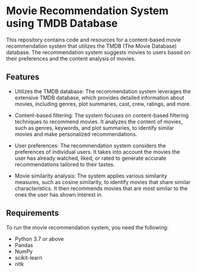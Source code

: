 # Movie Recommendation System using TMDB Database

This repository contains code and resources for a content-based movie recommendation system that utilizes the TMDB (The Movie Database) database. The recommendation system suggests movies to users based on their preferences and the content analysis of movies.

## Features

- Utilizes the TMDB database: The recommendation system leverages the extensive TMDB database, which provides detailed information about movies, including genres, plot summaries, cast, crew, ratings, and more.

- Content-based filtering: The system focuses on content-based filtering techniques to recommend movies. It analyzes the content of movies, such as genres, keywords, and plot summaries, to identify similar movies and make personalized recommendations.

- User preferences: The recommendation system considers the preferences of individual users. It takes into account the movies the user has already watched, liked, or rated to generate accurate recommendations tailored to their tastes.

- Movie similarity analysis: The system applies various similarity measures, such as cosine similarity, to identify movies that share similar characteristics. It then recommends movies that are most similar to the ones the user has shown interest in.

## Requirements

To run the movie recommendation system, you need the following:

- Python 3.7 or above
- Pandas
- NumPy
- scikit-learn
- nltk

